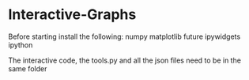 # Interactive-Graphs
Before starting install the following:
numpy
matplotlib
future
ipywidgets
ipython

The interactive code, the tools.py and all the json files need to be in the same folder
